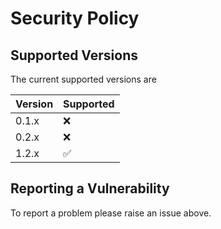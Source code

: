 # Security Policy

## Supported Versions

The current supported versions are

| Version | Supported          |
| ------- | ------------------ |
| 0.1.x   | ❌ |
| 0.2.x   | ❌ |
| 1.2.x   | :white_check_mark: |

## Reporting a Vulnerability

To report a problem please raise an issue above.
